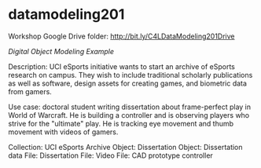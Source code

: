 # datamodeling201
Workshop Google Drive folder: http://bit.ly/C4LDataModeling201Drive

*Digital Object Modeling Example*

Description: UCI eSports initiative wants to start an archive of eSports research on campus. They wish to include traditional scholarly publications as well as software, design assets for creating games, and biometric data from gamers. 

Use case: doctoral student writing dissertation about frame-perfect play in World of Warcraft. He is building a 
controller and is observing players who strive for the "ultimate" play. He is tracking eye movement and thumb movement with videos of gamers.

Collection: UCI eSports Archive
Object: Dissertation
Object: Dissertation data
File: Dissertation 
File: Video
File: CAD prototype controller
